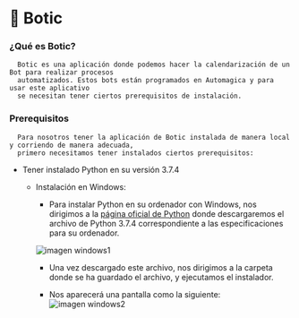 # 🤖 Botic
### ¿Qué es Botic?
```
  Botic es una aplicación donde podemos hacer la calendarización de un Bot para realizar procesos 
  automatizados. Estos bots están programados en Automagica y para usar este aplicativo
  se necesitan tener ciertos prerequisitos de instalación.
```
### Prerequisitos
```
  Para nosotros tener la aplicación de Botic instalada de manera local y corriendo de manera adecuada, 
  primero necesitamos tener instalados ciertos prerequisitos:
```
- Tener instalado Python en su versión 3.7.4
  - Instalación en Windows:
  
    - Para instalar Python en su ordenador con Windows, nos dirigimos a la [página oficial de Python](https://www.python.org/downloads/release/python-374/) donde
    descargaremos el archivo de Python 3.7.4 correspondiente a las especificaciones para su ordenador.
    
    ![imagen windows1](https://miro.medium.com/max/2732/1*b5SZWxlBXkkhmAXjZgUWWg.png)
    
    
    - Una vez descargado este archivo, nos dirigimos a la carpeta donde se ha guardado el archivo,
    y ejecutamos el instalador.
    
    - Nos aparecerá una pantalla como la siguiente: 
    ![imagen windows2](https://www.ics.uci.edu/~pattis/common/handouts/pythoneclipsejava/images/python/pythonsetup.jpg)
